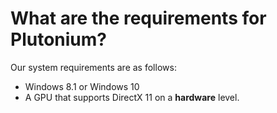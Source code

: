 # What are the requirements for Plutonium?

Our system requirements are as follows:  
* Windows 8.1 or Windows 10
* A GPU that supports DirectX 11 on a **hardware** level.